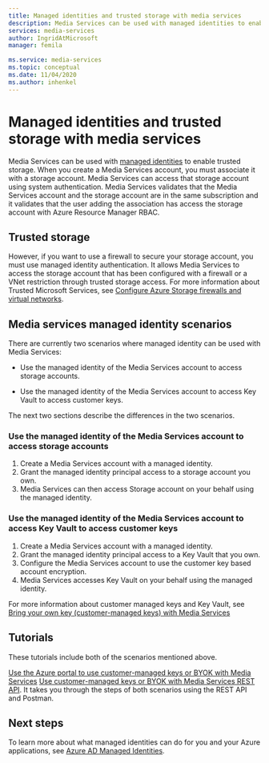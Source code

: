 ```yaml
---
title: Managed identities and trusted storage with media services
description: Media Services can be used with managed identities to enable trusted storage.
services: media-services
author: IngridAtMicrosoft
manager: femila

ms.service: media-services
ms.topic: conceptual
ms.date: 11/04/2020
ms.author: inhenkel
---
```


# Managed identities and trusted storage with media services

Media Services can be used with [managed identities](https://docs.microsoft.com/azure/active-directory/managed-identities-azure-resources/overview) to enable trusted storage. When you create a Media Services account, you must associate it with a storage account. Media Services can access that storage account using system authentication. Media Services validates that the Media Services account and the storage account are in the same subscription and it validates that the user adding the association has access the storage account with Azure Resource Manager RBAC.

## Trusted storage

However, if you want to use a firewall to secure your storage account, you must use managed identity authentication. It allows Media Services to access the storage account that has been configured with a firewall or a VNet restriction through trusted storage access.  For more information about Trusted Microsoft Services, see [Configure Azure Storage firewalls and virtual networks](https://docs.microsoft.com/azure/storage/common/storage-network-security#trusted-microsoft-services).

## Media services managed identity scenarios

There are currently two scenarios where managed identity can be used with Media Services:

- Use the managed identity of the Media Services account to access storage accounts.

- Use the managed identity of the Media Services account to access Key Vault to access customer keys.

The next two sections describe the differences in the two scenarios.

### Use the managed identity of the Media Services account to access storage accounts

1. Create a Media Services account with a managed identity.
1. Grant the managed identity principal access to a storage account you own.
1. Media Services can then access Storage account on your behalf using the managed identity.

### Use the managed identity of the Media Services account to access Key Vault to access customer keys

1. Create a Media Services account with a managed identity.
1. Grant the managed identity principal access to a Key Vault that you own.
1. Configure the Media Services account to use the customer key based account encryption.
1. Media Services accesses Key Vault on your behalf using the managed identity.

For more information about customer managed keys and Key Vault, see [Bring your own key (customer-managed keys) with Media Services](concept-use-customer-managed-keys-byok.md)

## Tutorials

These tutorials include both of the scenarios mentioned above.

[Use the Azure portal to use customer-managed keys or BYOK with Media Services](tutorial-byok-portal.md)
[Use customer-managed keys or BYOK with Media Services REST API](tutorial-byok-postman.md). It takes you through the steps of both scenarios using the REST API and Postman.

## Next steps

To learn more about what managed identities can do for you and your Azure applications, see [Azure AD Managed Identities](https://docs.microsoft.com/azure/active-directory/managed-identities-azure-resources/overview).
